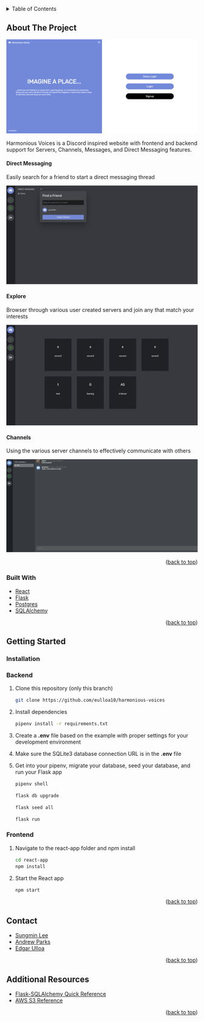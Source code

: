 <a name="readme-top"></a>

<!-- PROJECT SHIELDS -->
<!--
*** I'm using markdown "reference style" links for readability.
*** Reference links are enclosed in brackets [ ] instead of parentheses ( ).
*** See the bottom of this document for the declaration of the reference variables
*** for contributors-url, forks-url, etc. This is an optional, concise syntax you may use.
*** https://www.markdownguide.org/basic-syntax/#reference-style-links
-->

<!-- TABLE OF CONTENTS -->
<details>
  <summary>Table of Contents</summary>
  <ol>
    <li>
      <a href="#about-the-project">About The Project</a>
      <ul>
        <li><a href="#built-with">Built With</a></li>
      </ul>
    </li>
    <li>
      <a href="#getting-started">Getting Started</a>
      <ul>
        <li><a href="#prerequisites">Prerequisites</a></li>
        <li><a href="#installation">Installation</a></li>
      </ul>
    </li>
    <li><a href="#contact">Contact</a></li>
    <li><a href="#acknowledgments">Acknowledgments</a></li>
  </ol>
</details>

<!-- ABOUT THE PROJECT -->

## About The Project

[![Harmonious-Voices](/screenshots/splash.png "Harmonious Voices")](https://harmonious-voices.herokuapp.com/)

Harmonious Voices is a Discord inspired website with frontend and backend support for Servers, Channels, Messages, and Direct Messaging features.

#### Direct Messaging

Easily search for a friend to start a direct messaging thread

![Direct-Messaging](/screenshots/directmessaging2.png)

#### Explore

Browser through various user created servers and join any that match your interests

![Explore-Servers](/screenshots/explore.png)

#### Channels

Using the various server channels to effectively communicate with others

![Channel-Messaging](/screenshots/channels.png)

<p align="right">(<a href="#readme-top">back to top</a>)</p>

### Built With

- [React](https://reactjs.org/)
- [Flask](https://flask.palletsprojects.com/en/2.2.x/)
- [Postgres](https://www.postgresql.org/)
- [SQLAlchemy](https://www.sqlalchemy.org/)

<p align="right">(<a href="#readme-top">back to top</a>)</p>

<!-- GETTING STARTED -->

## Getting Started

### Installation

### Backend

1. Clone this repository (only this branch)

   ```bash
   git clone https://github.com/eulloa10/harmonious-voices
   ```

2. Install dependencies

   ```bash
   pipenv install -r requirements.txt
   ```

3. Create a **.env** file based on the example with proper settings for your
   development environment

4. Make sure the SQLite3 database connection URL is in the **.env** file

5. Get into your pipenv, migrate your database, seed your database, and run your Flask app

   ```bash
   pipenv shell
   ```

   ```bash
   flask db upgrade
   ```

   ```bash
   flask seed all
   ```

   ```bash
   flask run
   ```

### Frontend

1. Navigate to the react-app folder and npm install

   ```bash
   cd react-app
   npm install
   ```

2. Start the React app

   ```bash
   npm start
   ```

<p align="right">(<a href="#readme-top">back to top</a>)</p>

<!-- CONTACT -->

## Contact

- [Sungmin Lee](https://github.com/sungminlee417)
- [Andrew Parks](https://github.com/FrontLineCoding)
- [Edgar Ulloa](https://github.com/eulloa10)

<p align="right">(<a href="#readme-top">back to top</a>)</p>

<!-- ACKNOWLEDGMENTS -->

## Additional Resources

- [Flask-SQLAlchemy Quick Reference](https://hackmd.io/@jpshafto/H1VbmP3yO#Query-Format)
- [AWS S3 Reference](https://hackmd.io/@jpshafto/SyWY45KGu)

<p align="right">(<a href="#readme-top">back to top</a>)</p>
